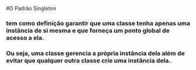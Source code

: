 #O Padrão Singleton
### tem como definição garantir que uma classe tenha apenas uma instância de si mesma e que forneça um ponto global de acesso a ela.
### Ou seja, uma classe gerencia a própria instância dela além de evitar que qualquer outra classe crie uma instância dela.
